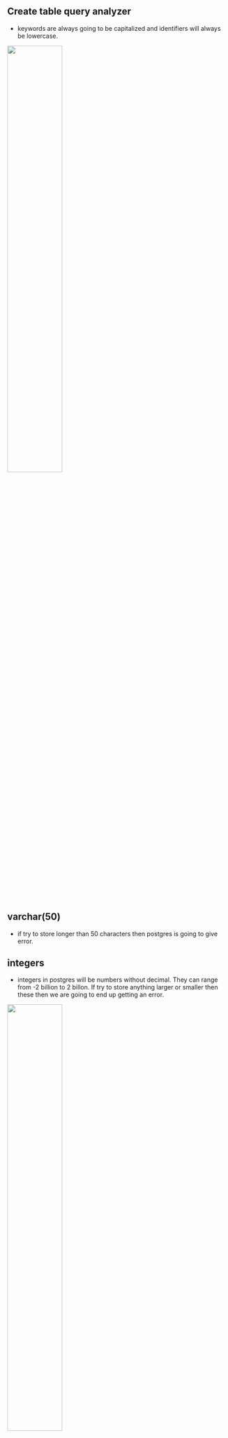 ## Create table query analyzer

- keywords are always going to be capitalized and identifiers will always be lowercase.

[<img src="./pictures/create_table_query_analyzer.png" width="50%"/>](./pictures/create_table_query_analyzer.png)

## varchar(50)

- if try to store longer than 50 characters then postgres is going to give error.

## integers

- integers in postgres will be numbers without decimal. They can range from -2 billion to 2 billon. If try to store anything larger or smaller then these then we are going to end up getting an error.

[<img src="./pictures/varchar_integer.png" width="50%"/>](./pictures/varchar_integer.png)

## Math operations

- We can perform these math operations between two columns. We can write sql to transform or process data before we receive it.

[<img src="./pictures/math_operators.png" width="50%"/>](./pictures/math_operators.png)

## String functions

- There are also a set of operators we can use to manipulate strings. And in addition to these operators, there's something else called functions we can use as well.

[<img src="./pictures/string_operators.png" width="50%"/>](./pictures/string_operators.png)

## Select query where clause sequence

[<img src="./pictures/select_where_sequence.png" width="50%"/>](./pictures/select_where_sequence.png)

## Where clause 

[<img src="./pictures/comparision_math_operators.png" width="50%"/>](./pictures/comparision_math_operators.png)

## One to one and many to one relationship

[<img src="./pictures/one_to_many_and_many_to_one.png" width="50%"/>](./pictures/one_to_many_and_many_to_one.png)

## One to one

[<img src="./pictures/one_to_one.png" width="50%"/>](./pictures/one_to_one.png)

## many to many

[<img src="./pictures/many_to_many.png" width="50%"/>](./pictures/many_to_many.png)

## Four relationships

[<img src="./pictures/four_relationships.png" width="50%"/>](./pictures/four_relationships.png)

## Primary keys and foreign keys

- primary key is unique. value in primary key is unique and never going to be changed.
- goal of foreign key is to somehow relate 1 record in a table to another record in another or same table.

[<img src="./pictures/primary_foreign_keys.png" width="50%"/>](./pictures/primary_foreign_keys.png)

[<img src="./pictures/primary_foreign_example.png" width="50%"/>](./pictures/primary_foreign_example.png)

## Primary keys vs foreign keys

[<img src="./pictures/primary_vs_foreign.png" width="50%"/>](./pictures/primary_vs_foreign.png)

## Foreign keys

[<img src="./pictures/foreign_keys1.png" width="50%"/>](./pictures/foreign_keys1.png)

[<img src="./pictures/foreign_keys2.png" width="50%"/>](./pictures/foreign_keys2.png)

## Foreign key cases

[<img src="./pictures/foreign_key_cases.png" width="50%"/>](./pictures/foreign_key_cases.png)

## What if we delete a row in table

- If we delete a row in table with a SERIAL type column then there won't be any other record with the same id. No serial id ever gets reused even if the row ever gets deleted.

[<img src="./pictures/constraints_in_delete.png" width="50%"/>](./pictures/constraints_in_delete.png)

## join

[<img src="./pictures/imaginary_table_after_join.png" width="50%"/>](./pictures/imaginary_table_after_join.png)

- You can kind of imagine that our database is making a temporary copy of that initial table in this case comments. And then we can once again kind of imagine that this imaginary table right here gets renamed to something like comments with users. And then finally, we can also imagine that the database is then going to iterate through all these different rows and it's going to try to match each of these rows together with the row from the users table using the matching statement that we put on the other side of on.

[<img src="./pictures/notes_on_join.png" width="50%"/>](./pictures/notes_on_join.png)


[<img src="./pictures/order_of_from_join_matters.png" width="50%"/>](./pictures/order_of_from_join_matters.png)

- Here simple join statement won't print photo with null user id.

[<img src="./pictures/order_of_from_join_matters_2.png" width="50%"/>](./pictures/order_of_from_join_matters_2.png)

- If there is ever a row from our source table of photos that does not match up with the row from users, then that row right there gets dropped from the overall result set.

## Inner Join

- Whenever you use the keyword, join by itself inside of a query that is by default an inner join. You can write out either join or alternatively inner join to indicate that you want to do an inner join.

[<img src="./pictures/inner_join.png" width="50%"/>](./pictures/inner_join.png)

## Left outer join

[<img src="./pictures/left_outer_join.png" width="50%"/>](./pictures/left_outer_join.png)

[<img src="./pictures/left_outer_join_2.png" width="50%"/>](./pictures/left_outer_join_2.png)

## Right Outer join

[<img src="./pictures/right_outer_join.png" width="50%"/>](./pictures/right_outer_join.png)

[<img src="./pictures/right_outer_join_2.png" width="50%"/>](./pictures/right_outer_join_2.png)

## Full Join

[<img src="./pictures/full_join.png" width="50%"/>](./pictures/full_join.png)

[<img src="./pictures/full_join_2.png" width="50%"/>](./pictures/full_join_2.png)


## order matters

- yes, there is a difference in the order in which we list these tables in the from and join statement whenever we use a left or right outer, join the left and right outer joins. We definitely want to keep in mind the order of these tables so we list them out but with an inner join or a outer join in general, it doesn't make a difference.

[<img src="./pictures/order_of_table_in_from_join.png" width="50%"/>](./pictures/order_of_table_in_from_join.png)

## Group and aggregates

[<img src="./pictures/group_and_aggregates.png" width="50%"/>](./pictures/group_and_aggregates.png)

## Group by

[<img src="./pictures/group_by_1.png" width="50%"/>](./pictures/group_by_1.png)

[<img src="./pictures/group_by_2.png" width="50%"/>](./pictures/group_by_2.png)

## combining group by and aggregates

[<img src="./pictures/combining_group_by_aggregate.png" width="50%"/>](./pictures/combining_group_by_aggregate.png)

## difference between a where and a having

- Having is very similar to where. Its goal is to filter out some amount of information. The difference between where and having, however, is that where is going to operate on filtering out some number of rows, whereas having is going to filter out some number of groups. 
- You are never going to see having without a group by. So you will always have a group by net right before a having.
- You don't have to have a having if you have a group by, but if you want to do any filtering on the groups you will make use of having.

# Subquery

[<img src="./pictures/shape_of_query.png" width="50%"/>](./pictures/shape_of_query.png)

- The very first one inside the select statement is producing a single value. The two inside the from and join statements are producing a source of rows and then finally the last one down here inside the where clause is producing a single column.

- So one that produces a value, one that produces a set of rows and one that produces a single column, is the real trick to understanding this subquery stuff.

- The reason that making use of a subquery in different locations is challenging to understand is that whenever we write out these subqueries in different spots, we have to change the type or the shape of data that is being returned from the inner query.

[<img src="./pictures/subquery_001.png" width="50%"/>](./pictures/subquery_001.png)

- As you can see there are 4 different subqueries in the below example.

[<img src="./pictures/subquery_example.png" width="50%"/>](./pictures/subquery_example.png)

# Subquery in select

[<img src="./pictures/select_subquery.png" width="50%"/>](./pictures/select_subquery.png)

## Subquery in from

[<img src="./pictures/subquery_from.png" width="50%"/>](./pictures/subquery_from.png)

[<img src="./pictures/subquery_from_2.png" width="50%"/>](./pictures/subquery_from_2.png)

- The result of these subquery has only columns, name and price to weight ratio. So inside of our select statement, if we asked for just price by itself, we would get an error.

[<img src="./pictures/subquery_from_01.png" width="50%"/>](./pictures/subquery_from_01.png)

- we do not have to return a set of rows or columns from a subquery inside of a from clause. We can return just one single value as long as the outer select statements, the where and so on are compatible with it.

## One row and one column which referred to as a value. That's one single value


# Subquery in join

[<img src="./pictures/subquery_in_join.png" width="50%"/>](./pictures/subquery_in_join.png)

# Subquery in where

- So when we start talking about subqueries being used inside of a where clause and we start to think about the type or structure of data that is returned from the subquery, a valid subquery is going to be valid or not, depending upon the operator right here that we are using.

- So in some cases we are allowed to write a subquery that is going to return only one single value. In other cases, if we use a different operator, we might be allowed to write a subquery that's going to return a list or a single column of values. It all comes down to the operator that we are using.

- If we get back a single column of values, then we are allowed to use that with an in operator.

[<img src="./pictures/subquery_with_where.png" width="50%"/>](./pictures/subquery_with_where.png)

# Subquery with where operators

[<img src="./pictures/where_operator_subquery.png" width="50%"/>](./pictures/where_operator_subquery.png)

# Correlated queries

- So in other words, when we are executing a where for just one row right, we can imagine that the following thing occurs. The subquery runs, we get all of the different rows for products and then we execute the where for every row that we just fetched.
- You can kind of imagine that this is like a double nested for loop if you are familiar with a for loop in general, for every row that we're going to iterate over on the outer query, we're going to iterate over all of our different products on the inner query. So it's kind of like a nested for loop.
- We can make use of a correlated subquery not only inside of where, we can use them just about anywhere.

[<img src="./pictures/correlated_queries.png" width="50%"/>](./pictures/correlated_queries.png)


# Categories of data types in postgresql

- So here are some of the different categories of data types we have access to. Now, I want to stress the word categories and say the numbers category. There are many different subtypes that we can get access to.

[<img src="./pictures/data_type_category.png" width="50%"/>](./pictures/data_type_category.png)

- rule of thumb here is that whenever we are trying to store numbers, that must be 100% accurate, like the number of grams of gold that someone owns or the their bank account currency or how much money they have inside their bank account. Even though there is a performance hit to making use of a types decimal or numeric, we want to use decimal or numeric. If we ever trying to store some kind of number that's going to have a decimal tied to it and we don't really need to be 100% precise, that's when we will reach for these other types of real double precision and float.

[<img src="./pictures/numeric_data_type.png" width="50%"/>](./pictures/numeric_data_type.png)

[<img src="./pictures/number_data_type_02.png" width="50%"/>](./pictures/number_data_type_02.png)

# Character data types

-  Char(5) : we provide a string to Postgres that is longer than five characters, then Postgres is going to trim characters until it just gets down to five. And likewise, if we provide a string less than five characters, Postgres is going to insert spaces to the right hand side until it gets up to five.
- VARCHAR(5): we provide a string to Postgres that is longer than five characters, then Postgres is going to trim characters until it just gets down to five. If we put in a string less than five characters, no spaces will be added, as was the case with Char.
- Now, just so you know, there is no performance difference between these different character types, which is kind of unlike many other types of databases. So you should pick the type that best suits your application. You don't have to worry about trying to pick the exact correct value of VarChar in order to optimize any performance or anything like that.

[<img src="./pictures/character_data_type.png" width="50%"/>](./pictures/character_data_type.png)


# Boolean data types

- But what you need to know is that we can actually provide different values to Postgres, tell it to treat it as a boolean and it will automatically convert these different values into true or false for us.
- Well, in the past, other databases and some different languages that we use to interact with databases have used a precedence of saying, rather than storing a boolean value of true or false, they instead might just store a one or a zero. So this is kind of some backwards support, support for other databases, support for other languages, or at least for other engineers coming into the Postgres world.
- And besides true and false Boolean values or Boolean type columns can also store a value of null, which essentially means, well, we don't know. There's no value here.

[<img src="./pictures/boolean_data_type.png" width="50%"/>](./pictures/boolean_data_type.png)

# Date data types

[<img src="./pictures/date_data_types.png" width="50%"/>](./pictures/date_data_types.png)

# Time data type

- We can store a time without a time zone or a time with a time zone as well.
- So we could designate a time type or a type of time without time zone. They mean the exact same thing.

[<img src="./pictures/time_with_zone.png" width="50%"/>](./pictures/time_with_zone.png)

- the eastern coast of the United States, it will be converted into 01:23 minus 05. The -05 right there indicates five hours behind UTC time.

[<img src="./pictures/time_without_zone.png" width="50%"/>](./pictures/time_without_zone.png)

# Interval data type

[<img src="./pictures/interval_type.png" width="50%"/>](./pictures/interval_type.png)

# Row level validation

[<img src="./pictures/row_level_validation.png" width="50%"/>](./pictures/row_level_validation.png)

# NULL constraint

- So in other words, we can't add a rule to this price column and say that there can't be null values because there's already one right there.
- So we have to somehow deal with all the null values inside this table before we can apply a constraint to it.
- We can either try to find all the rows inside this table that have a price of null and delete them. After we delete all those rows, we can then run this alter table command once again. And because there's no null values inside of price, it should succeed. Alternatively, we could write out a little bit of SQL that will find all the different rows inside this table with a price of null and update it to some other value.

[<img src="./pictures/null_constraint.png" width="50%"/>](./pictures/null_constraint.png)


# default column values

- if we are setting up a default for, say, a VARCHAR column or a text column or a date or a Boolean, we could put the appropriate type inside of here. So for example, if we were setting up the default for VARCHAR. We had put in a default value of a string and set instead. So something like a string. If it was for a boolean column, we could put in a default of true or false, and for maybe a time we could put in a default time.

[<img src="./pictures/default_colum_values.png" width="50%"/>](./pictures/default_colum_values.png)

# unique constraint

- We cannot add this unique constraint unless all the values inside that column are already unique. So we have to clean up all the duplicate values first before we can apply this constraint.
- So let's say that we want to manually modify the name of this product right here. So I'm going to change its name to how about Red Shirt and then click Okay. Now, just making that change doesn't actually modify any value after making that change. If I refresh the table again. You'll notice that it reverts back to shirt. So after we manually make a change like this, we have to click on this little grid button right here that's going to save the changes that we have manually made inside this table.

[<img src="./pictures/unique_constraint.png" width="50%"/>](./pictures/unique_constraint.png)

# Multi column uniqueness

- We're going to make sure that all the different products we add in have a unique combination of name and department.

[<img src="./pictures/multi_column_uniqueness.png" width="50%"/>](./pictures/multi_column_uniqueness.png)

# Validation check

[<img src="./pictures/validation_check.png" width="50%"/>](./pictures/validation_check.png)

# Likes System

[<img src="./pictures/likes_system_01.png" width="50%"/>](./pictures/likes_system_01.png)

[<img src="./pictures/likes_system_02.png" width="50%"/>](./pictures/likes_system_02.png)

# Reaction based system

[<img src="./pictures/reaction_based_system.png" width="50%"/>](./pictures/reaction_based_system.png)


# Polymorphic associations

- Whenever we try to insert, say, a new like with this kind of original design over here, Postgres is going to take a look at the value that we put into the user ID column. In this case, if we try to insert a row with a user ID of three, then Postgres is going to go over to the users table and make sure that there actually is a user ID of three.If there is no user ID of three, then Postgres is going to say throw an error.
- And the reason for that is that when we create this table and we tell Postgres that this is going to be a foreign key column, we can't tell Postgres if it's going to be a foreign key on the post table or the comment table. We don't know up front. We only know later on when we actually insert a row into this table.
- So when we make use of this polymorphic association and we've got this like type column and this like ID column, we cannot treat this as a foreign key column. And so we lose out on this entire idea of data consistency.
- We could very easily insert a like in here. That refers to a comment with 99999. And well, we don't have a comment with that ID and so we can very easily accidentally insert data that is going to refer to some other row that just doesn't exist.

[<img src="./pictures/polymorphic_associations.png" width="50%"/>](./pictures/polymorphic_associations.png)

# Polymorphic association alternative implementation


[<img src="./pictures/polymorphic_association_alternative_implementation.png" width="50%"/>](./pictures/polymorphic_association_alternative_implementation.png)

- The only downside here is that if you end up with wanting to relate a user to many different kinds of things, like let's say we want to allow a user to like a post, a comment, a channel, a video, a message, a I don't know, who knows what else, a website. If we want to allow a user to comment many different things, that means that we would end up with many different columns inside this table.

[<img src="./pictures/polymorphic_association_alternative_implementation_iisue.png" width="50%"/>](./pictures/polymorphic_association_alternative_implementation_iisue.png)

# Simplest alternative

- It does allow us to create some different check constraints or validation rules for each different kind of like.
- if we want to allow a user to like a post and also put in some kind of like reaction type to it. But we only want to allow a post to have a reaction type and maybe comments can only be liked. This would also be a pretty good solution.

[<img src="./pictures/simplest_alternative.png" width="50%"/>](./pictures/simplest_alternative.png)

[<img src="./pictures/simple_alternative_02.png" width="50%"/>](./pictures/simple_alternative_02.png)

# Photo Tags and Caption Tags

[<img src="./pictures/phototags_and_captiontags.png" width="50%"/>](./pictures/phototags_and_captiontags.png)

[<img src="./pictures/tag_solution_1.png" width="50%"/>](./pictures/tag_solution_1.png)

[<img src="./pictures/tag_solution_2.png" width="50%"/>](./pictures/tag_solution_2.png)

- If you ever expect to have to run queries against caption tags like ten times more frequently than for photo tags? If that is the case, then you might want to split these out into two separate tables.
- Doing an optimization like that would be a lot more challenging if we had everything combined together on one single table.
- If we ever expect a photo tag to kind of change in functionality, then well, that would really drive us towards solution number two, because that means we could start making changes to our photo tags table without having to worry about the impact on that separate definition of a tag that occurred inside of a caption.

# Hastag system

[<img src="./pictures/hastag_design_first_impression.png" width="50%"/>](./pictures/hastag_design_first_impression.png)

- We only have to model things that we eventually expect to query. In the case of tags inside of a caption, we did decide that this was an important thing to model inside of our database because we eventually might want to run a query to figure out who the most popular users are.
- So before we start to go to down down this path of creating these three separate tables to model the relationship between a hashtag and a post, a comment or a user, we kind of have to ask ourselves the exact same question.
- Because if we don't, we don't really have to model out these relationships. If we're never going to use this data, we don't have to create these tables.
- If we search some hastag then we are being presented with only one kind of resource : a post. When you look at a hash tag, you are only seeing posts that make use of the hash tag inside of the post caption.

[<img src="./pictures/hastag_system_design_conclusion.png" width="50%"/>](./pictures/hastag_system_design_conclusion.png)

- On the other hand, we cannot search for comments or users with a hashtag, and that kind of implies that we do not care about this relationship at all. We don't really care about which hashtags are being used inside of a given comment or which users are using a hashtag inside their biography.
- hashtags related to comments and hashtags related to users are not really being used at all. And because of that, we really don't need those tables.
- So we don't really need those two extra tables. We really just need the relationship between a hashtag and the post.
